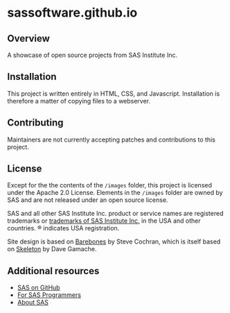 # sassoftware.github.io

## Overview
A showcase of open source projects from SAS Institute Inc.

## Installation
This project is written entirely in HTML, CSS, and Javascript.
Installation is therefore a matter of copying files to a webserver.

## Contributing
Maintainers are not currently accepting patches and contributions to this project.




## License
Except for the the contents of the `/images` folder, this project is licensed under the Apache 2.0 License.
Elements in the `/images` folder are owned by SAS and are not released under an open source license.

SAS and all other SAS Institute Inc. product or service names are registered trademarks or [trademarks of SAS Institute Inc.](https://www.sas.com/en_us/legal/trademarks.html) in the USA and other countries. ® indicates USA registration.

Site design is based on [Barebones](https://github.com/acahir/Barebones) by Steve Cochran, which is itself based on [Skeleton](https://github.com/dhg/Skeleton) by Dave Gamache.




## Additional resources

* [SAS on GitHub](https://github.com/sassoftware)
* [For SAS Programmers](https://developer.sas.com/)
* [About SAS](https://www.sas.com/en_us/home.html)
